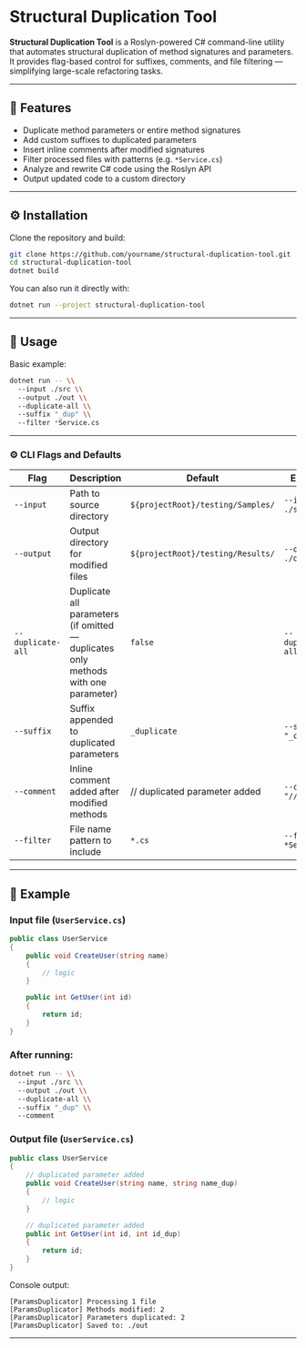 # Structural Duplication Tool

**Structural Duplication Tool** is a Roslyn-powered C# command-line utility that automates structural duplication of method signatures and parameters.  
It provides flag-based control for suffixes, comments, and file filtering — simplifying large-scale refactoring tasks.

---

## 🚀 Features

- Duplicate method parameters or entire method signatures
- Add custom suffixes to duplicated parameters
- Insert inline comments after modified signatures
- Filter processed files with patterns (e.g. `*Service.cs`)
- Analyze and rewrite C# code using the Roslyn API
- Output updated code to a custom directory

---

## ⚙️ Installation

Clone the repository and build:

```bash
git clone https://github.com/yourname/structural-duplication-tool.git
cd structural-duplication-tool
dotnet build
```

You can also run it directly with:

```bash
dotnet run --project structural-duplication-tool
```

---

## 🧩 Usage

Basic example:

```bash
dotnet run -- \\
  --input ./src \\
  --output ./out \\
  --duplicate-all \\
  --suffix "_dup" \\
  --filter *Service.cs
```

---

### ⚙️ CLI Flags and Defaults

| Flag | Description | Default | Example |
|------|--------------|----------|----------|
| `--input` | Path to source directory | `${projectRoot}/testing/Samples/` | `--input ./src` |
| `--output` | Output directory for modified files | `${projectRoot}/testing/Results/` | `--output ./out` |
| `--duplicate-all` | Duplicate all parameters (if omitted — duplicates only methods with one parameter) | `false` | `--duplicate-all` |
| `--suffix` | Suffix appended to duplicated parameters | `_duplicate` | `--suffix "_copy"` |
| `--comment` | Inline comment added after modified methods | // duplicated parameter added | `--comment "// dup"` |
| `--filter` | File name pattern to include | `*.cs` | `--filter *Service.cs` |

---

## 🧠 Example

### Input file (`UserService.cs`)

```csharp
public class UserService
{
    public void CreateUser(string name)
    {
        // logic
    }

    public int GetUser(int id)
    {
        return id;
    }
}
```

### After running:
```bash
dotnet run -- \\
  --input ./src \\
  --output ./out \\
  --duplicate-all \\
  --suffix "_dup" \\
  --comment
```

### Output file (`UserService.cs`)

```csharp
public class UserService
{
    // duplicated parameter added
    public void CreateUser(string name, string name_dup)
    {
        // logic
    }

    // duplicated parameter added
    public int GetUser(int id, int id_dup)
    {
        return id;
    }
}
```

Console output:
```
[ParamsDuplicator] Processing 1 file
[ParamsDuplicator] Methods modified: 2
[ParamsDuplicator] Parameters duplicated: 2
[ParamsDuplicator] Saved to: ./out
```
---
